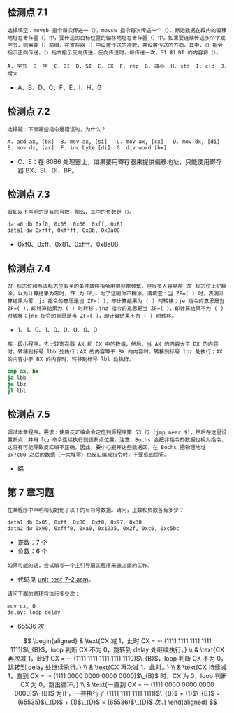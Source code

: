 ## 检测点 7.1

```
选择填空：movsb 指令每次传送一（），movsw 指令每次传送一个（）。原始数据在段内的偏移地址在寄存器（）中，要传送的目标位置的偏移地址在寄存器（）中。如果要连续传送多个字或字节，则需要（）前缀，在寄存器（）中设置传送的次数，并设置传送的方向。其中，（）指令指示正向传送，（）指令指示反向传送。反向传送时，每传送一次，SI 和 DI 的内容将（）。

A. 字节  B. 字  C. DI  D. SI  E. CX  F. rep  G. 减小  H. std  I. cld  J. 增大
```

- $\text{A、B、D、C、F、E、I、H、G}$

## 检测点 7.2

```
选择题：下面哪些指令是错误的，为什么？

A. add ax, [bx]  B. mov ax, [si]   C. mov ax, [cx]   D. mov dx, [di]
E. mov dx, [ax]  F. inc byte [di]  G. div word [bx]
```

- $\text{C、E：在 8086 处理器上，如果要用寄存器来提供偏移地址，只能使用寄存器 BX、SI、DI、BP。}$

## 检测点 7.3

```
假如以下声明的是有符号数，那么，其中的负数是（）。

data0 db 0xf0, 0x05, 0x66, 0xff, 0x81
data1 dw 0xfff, 0xffff, 0x8b, 0x8a08
```

- $\text{0xf0、0xff、0x81、0xffff、0x8a08}$

## 检测点 7.4

```
ZF 标志位和与该标志位有关的条件转移指令用得非常频繁，但很多人容易在 ZF 标志位上犯糊涂，以为计算结果为零时，ZF 为「0」。为了证明你不糊涂，请填空：当 ZF=( ) 时，表明计算结果为零；jz 指令的意思是当 ZF=( )，即计算结果为 ( ) 时转移；je 指令的意思是当 ZF=( )，即计算结果为 ( ) 时转移；jnz 指令的意思是当 ZF=( )，即计算结果不为 ( ) 时转移；jne 指令的意思是当 ZF=( )，即计算结果不为 ( ) 时转移。
```

- $\text{1、1、0、1、0、0、0、0、0}$

```
写一段小程序，先比较寄存器 AX 和 BX 中的数值，然后，当 AX 的内容大于 BX 的内容时，转移到标号 lbb 处执行；AX 的内容等于 BX 的内容时，转移到标号 lbz 处执行；AX 的内容小于 BX 的内容时，转移到标号 lbl 处执行。
```

```nasm
cmp ax, bx
ja lbb
je lbz
jl lbl
```

## 检测点 7.5

```
调试本章程序。要求：使用反汇编命令定位到源程序第 53 行 (jmp near $)，然后在这里设置断点，并用「c」命令连续执行到该断点位置。注意，Bochs 会把非指令的数据也视为指令，这将有可能导致反汇编不正确。因此，要小心避开这些数据区，在 Bochs 把物理地址 0x7c00 之后的数据（一大堆零）也反汇编成指令时，不要感到惊讶。
```

- $\text{略}$

## 第 7 章习题

```
在某程序中声明和初始化了以下的有符号数据。请问，正数和负数各有多少？

data1 db 0x05, 0xff, 0x80, 0xf0, 0x97, 0x30
data2 dw 0x90, 0xfff0, 0xa0, 0x1235, 0x2f, 0xc0, 0xc5bc
```

- $\text{正数：7 个}$
- $\text{负数：6 个}$

```
如果可能的话，尝试编写一个主引导扇区程序来做上面的工作。
```

- 代码见 [unit_test_7-2.asm](../codes/unit_test_7-2.asm)。

```
请问下面的循环将执行多少次：

mov cx, 0
delay: loop delay
```

- $\text{65536 次}$

$$
\begin{aligned}
& \text{CX 减 1，此时 CX = ··· (1111 1111 1111 1111 1111)$\_{B}$，loop 判断 CX 不为 0，跳转到 delay 处继续执行。} \\
& \text{CX 再次减 1，此时 CX = ··· (1111 1111 1111 1111 1110)$\_{B}$，loop 判断 CX 不为 0，跳转到 delay 处继续执行。} \\
& \text{CX 再次减 1，此时…} \\
& \text{CX 持续减 1，直到 CX = ··· (1111 0000 0000 0000 0000)$\_{B}$ 时，CX 为 0，loop 判断 CX 为 0，跳出循环。} \\
& \text{一直到 CX = ··· (1111 0000 0000 0000 0000)$\_{B}$ 为止，一共执行了 (1111 1111 1111 1111)$\_{B}$ + (1)$\_{B}$ = (65535)$\_{D}$ + (1)$\_{D}$ = (65536)$\_{D}$ 次。}
\end{aligned}
$$
